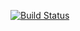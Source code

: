 [![Build Status](https://travis-ci.org/DrEdi/xmlDB.svg?branch=master)](https://travis-ci.org/DrEdi/xmlDB)


